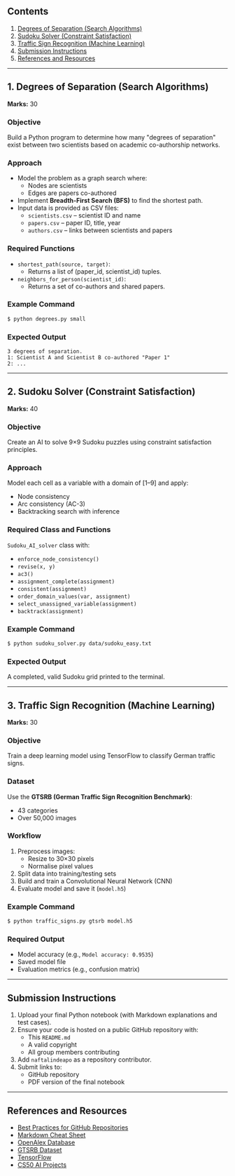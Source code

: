 ## Contents

1. [Degrees of Separation (Search Algorithms)](#1-degrees-of-separation-search-algorithms)
2. [Sudoku Solver (Constraint Satisfaction)](#2-sudoku-solver-constraint-satisfaction)
3. [Traffic Sign Recognition (Machine Learning)](#3-traffic-sign-recognition-machine-learning)
4. [Submission Instructions](#submission-instructions)
5. [References and Resources](#references-and-resources)

---

## 1. Degrees of Separation (Search Algorithms)

**Marks:** 30

### Objective

Build a Python program to determine how many "degrees of separation" exist between two scientists based on academic co-authorship networks.

### Approach

- Model the problem as a graph search where:
  - Nodes are scientists
  - Edges are papers co-authored
- Implement **Breadth-First Search (BFS)** to find the shortest path.
- Input data is provided as CSV files:
  - `scientists.csv` – scientist ID and name
  - `papers.csv` – paper ID, title, year
  - `authors.csv` – links between scientists and papers

### Required Functions

- `shortest_path(source, target)`:
  - Returns a list of (paper_id, scientist_id) tuples.
- `neighbors_for_person(scientist_id)`:
  - Returns a set of co-authors and shared papers.

### Example Command

```bash
$ python degrees.py small
```

### Expected Output

```
3 degrees of separation.
1: Scientist A and Scientist B co-authored "Paper 1"
2: ...
```

---

## 2. Sudoku Solver (Constraint Satisfaction)

**Marks:** 40

### Objective

Create an AI to solve 9×9 Sudoku puzzles using constraint satisfaction principles.

### Approach

Model each cell as a variable with a domain of [1–9] and apply:
- Node consistency
- Arc consistency (AC-3)
- Backtracking search with inference

### Required Class and Functions

`Sudoku_AI_solver` class with:

- `enforce_node_consistency()`
- `revise(x, y)`
- `ac3()`
- `assignment_complete(assignment)`
- `consistent(assignment)`
- `order_domain_values(var, assignment)`
- `select_unassigned_variable(assignment)`
- `backtrack(assignment)`

### Example Command

```bash
$ python sudoku_solver.py data/sudoku_easy.txt
```

### Expected Output

A completed, valid Sudoku grid printed to the terminal.

---

## 3. Traffic Sign Recognition (Machine Learning)

**Marks:** 30

### Objective

Train a deep learning model using TensorFlow to classify German traffic signs.

### Dataset

Use the **GTSRB (German Traffic Sign Recognition Benchmark)**:
- 43 categories
- Over 50,000 images

### Workflow

1. Preprocess images:
   - Resize to 30×30 pixels
   - Normalise pixel values
2. Split data into training/testing sets
3. Build and train a Convolutional Neural Network (CNN)
4. Evaluate model and save it (`model.h5`)

### Example Command

```bash
$ python traffic_signs.py gtsrb model.h5
```

### Required Output

- Model accuracy (e.g., `Model accuracy: 0.9535`)
- Saved model file
- Evaluation metrics (e.g., confusion matrix)

---

## Submission Instructions

1. Upload your final Python notebook (with Markdown explanations and test cases).
2. Ensure your code is hosted on a public GitHub repository with:
   - This `README.md`
   - A valid copyright
   - All group members contributing
3. Add `naftalindeapo` as a repository contributor.
4. Submit links to:
   - GitHub repository
   - PDF version of the final notebook

---

## References and Resources

- [Best Practices for GitHub Repositories](https://docs.github.com/en/repositories/creating-and-managing-repositories/best-practices-for-repositories)
- [Markdown Cheat Sheet](https://www.markdownguide.org/cheat-sheet/)
- [OpenAlex Database](https://openalex.org/)
- [GTSRB Dataset](https://benchmark.ini.rub.de/?section=gtsrb&subsection=news)
- [TensorFlow](https://www.tensorflow.org/)
- [CS50 AI Projects](https://cs50.harvard.edu/ai/2024/projects/5/traffic/)

